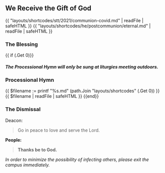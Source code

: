 ## We Receive the Gift of God
{{ "layouts/shortcodes/stt/2021/communion-covid.md" | readFile | safeHTML }}
{{ "layouts/shortcodes/he/postcommunion/eternal.md" | readFile | safeHTML }}

### The Blessing

{{ if (.Get 0)}}
##### The Processional Hymn will only be sung at liturgies meeting outdoors.
### Processional Hymn
{{ $filename := printf "%s.md" (path.Join "layouts/shortcodes" (.Get 0)) }}
{{ $filename | readFile | safeHTML }}
{{end}}

### The Dismissal
Deacon:
> Go in peace to love and serve the Lord.

**People:**
> **Thanks be to God.**

_In order to minimize the possibility of infecting others,
please exit the campus immediately._
